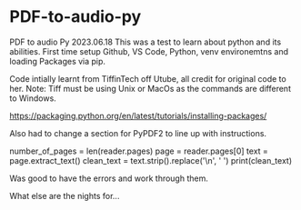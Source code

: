 # PDF-to-audio-py
PDF to audio Py 2023.06.18
This was a test to learn about python and its abilities. First time setup Github, VS Code, Python, venv environemtns and loading Packages via pip.

Code intially learnt from TiffinTech off Utube, all credit for original code to her. 
Note: Tiff must be using Unix or MacOs as the commands are different to Windows. 

https://packaging.python.org/en/latest/tutorials/installing-packages/

Also had to change a section for PyPDF2 to line up with instructions. 
  
   number_of_pages = len(reader.pages)
   page = reader.pages[0]
   text = page.extract_text()
   clean_text = text.strip().replace('\n', ' ')
   print(clean_text)

Was good to have the errors and work through them. 

What else are the nights for...
